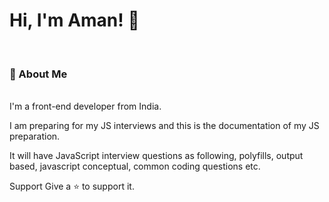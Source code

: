 <h1>Hi, I'm Aman! 👋</h1><br/>

<h3>🚀 About Me </h3> <br/>
I'm a front-end developer from India. 

I am preparing for my JS interviews and this is the documentation of my JS preparation.

It will have JavaScript interview questions as following,
polyfills,
output based,
javascript conceptual,
common coding questions etc.

Support
Give a ⭐️ to support it.
